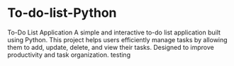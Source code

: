 # To-do-list-Python
To-Do List Application A simple and interactive to-do list application built using Python. This project helps users efficiently manage tasks by allowing them to add, update, delete, and view their tasks. Designed to improve productivity and task organization.
testing
